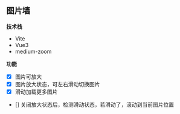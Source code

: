## 图片墙

**技术栈**

- Vite
- Vue3
- medium-zoom

**功能**

- [x] 图片可放大
- [x] 图片放大状态，可左右滑动切换图片
- [x] 滑动加载更多图片
- [] 关闭放大状态后，检测滑动状态，若滑动了，滚动到当前图片位置
